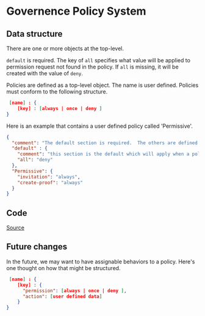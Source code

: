 # Governence Policy System

## Data structure
There are one or more objects at the top-level.  

`default` is required.  The key of `all` specifies what value will be applied to permission request not found in the policy.  If `all`
is missing, it will be created with the value of `deny`.

Policies are defined as a top-level object. The name is user defined.  Policies must conform to the following structure. 

```json
 [name] : {
    [key] : [always | once | deny ] 
}
```

Here is an example that contains a user defined policy called 'Permissive'.  

```json
{
  "comment": "The default section is required.  The others are defined as needed. So in this example, Permissive and SierraLeone as user defined sections. The valid values for keys in a section are always, once, deny",
  "default" : {
    "comment": "this section is the default which will apply when a policy requested is missing or when an action in a policy is missing",
    "all": "deny"
  },
  "Permissive": {
    "invitation": "always",
    "create-proof": "always"
  }
}
```

## Code
[Source](../src/controller/agent.governance.ts)


## Future changes

In the future, we may want to have assignable behaviors to a policy.  Here's one thought on how that might be structured.

```json
 [name] : {
    [key] : {
      "permission": [always | once | deny ],
      "action": [user defined data]
    } 
}
```
